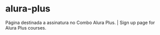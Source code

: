 # alura-plus
Página destinada a assinatura no Combo Alura Plus. | Sign up page for Alura Plus courses.
